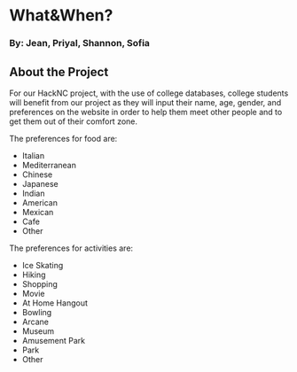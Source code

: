 # What&When? 

### By: Jean, Priyal, Shannon, Sofia 

## About the Project
For our HackNC project, with the use of college databases, college students will benefit from our project as they will input their name, age, gender, and preferences on the website in order to help them meet other people and to get them out of their comfort zone. 

The preferences for food are:
- Italian 
- Mediterranean 
- Chinese
- Japanese
- Indian 
- American
- Mexican
- Cafe  
- Other

The preferences for activities are: 
- Ice Skating
- Hiking
- Shopping 
- Movie
- At Home Hangout 
- Bowling 
- Arcane
- Museum 
- Amusement Park 
- Park 
- Other





